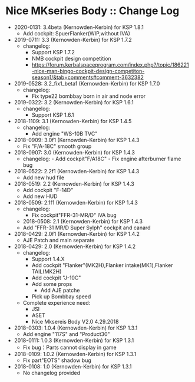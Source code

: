# Nice MKseries Body :: Change Log

* 2020-0131: 3.4beta (Kernowden-Kerbin) for KSP 1.8.1
	+ Add cockpit: SpuerFlanker(WIP,without IVA)
* 2019-0711: 3.3 (Kernowden-Kerbin) for KSP 1.7.2
	+ changelog:
		- Support KSP 1.7.2
		- NMB cockpit design competition
		- https://forum.kerbalspaceprogram.com/index.php?/topic/186221-nice-man-bingo-cockpit-design-competiton-season1/&tab=comments#comment-3632382
* 2019-0528: 3.2_fix1_beta1 (Kernowden-Kerbin) for KSP 1.7.0
	+ changelog:
		- Fix type22 bombbay born in air and node error
* 2019-0322: 3.2 (Kernowden-Kerbin) for KSP 1.6.1
	+ changelog:
		- Support KSP 1.6.1
* 2018-1109: 3.1 (Kernowden-Kerbin) for KSP 1.4.5
	+ changelog:
		- Add engine "WS-10B TVC"
* 2018-0909: 3.0f1 (Kernowden-Kerbin) for KSP 1.4.3
	+ Fix "F/A-18C" smooth group
* 2018-0907: 3.0 (Kernowden-Kerbin) for KSP 1.4.3
	+ changelog:
			- Add cockpit"F/A18C"
			- Fix engine afterburner flame bug
* 2018-0522: 2.2f1 (Kernowden-Kerbin) for KSP 1.4.3
	+ Add new hud file
* 2018-0519: 2.2 (Kernowden-Kerbin) for KSP 1.4.3
	+ Add cockpit "F-14D"
	+ Add new HUD
* 2018-0509: 2.1f1 (Kernowden-Kerbin) for KSP 1.4.3
	+ changelog:
		- Fix cockpit"FFR-31-MR/D" IVA bug
	* 2018-0508: 2.1 (Kernowden-Kerbin) for KSP 1.4.3
	+ Add "FFR-31 MR/D Super Sylph" cockpit and canard
* 2018-0429: 2.0f1 (Kernowden-Kerbin) for KSP 1.4.2
	+ AJE Patch and main separate
* 2018-0429: 2.0 (Kernowden-Kerbin) for KSP 1.4.2
	+ changelog:
		- Support 1.4.X
		- Add cockpit "Flanker"(MK2H),Flanker intake(MK1),Flanker TAIL(MK2H)
		- Add cockpit "J-10C"
		- Add some props
			- Add AJE patche
		- Pick up Bombbay speed
	+ Complete experience need:
		- JSI
		- ASET
		- Nice Mksereis Body V2.0    4.29.2018
* 2018-0303: 1.0.4 (Kernowden-Kerbin) for KSP 1.3.1
	+ Add  engine "117S" and "Product30"
* 2018-0111: 1.0.3 (Kernowden-Kerbin) for KSP 1.3.1
	+ Fix bug：Parts cannot display in game
* 2018-0109: 1.0.2 (Kernowden-Kerbin) for KSP 1.3.1
	+ Fix part"EOTS" shadow bug
* 2018-0108: 1.0 (Kernowden-Kerbin) for KSP 1.3.1
	+ No changelog provided
